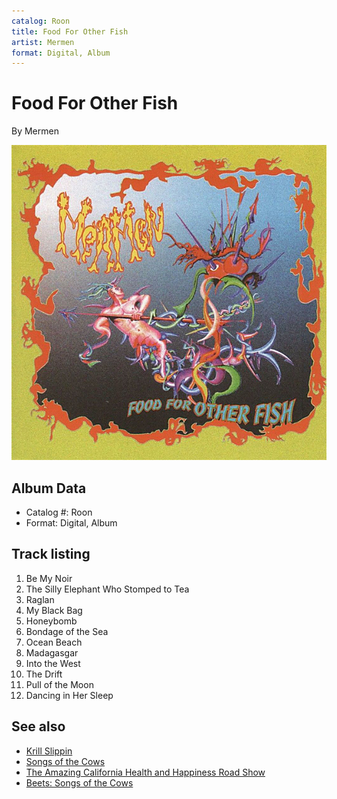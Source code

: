 ```yaml
---
catalog: Roon
title: Food For Other Fish
artist: Mermen
format: Digital, Album
---
```


# Food For Other Fish

By Mermen

![](../../assets/albumcovers/Mermen-Food_For_Other_Fish.png)

## Album Data

- Catalog #: Roon
- Format: Digital, Album


## Track listing


1. Be My Noir
2. The Silly Elephant Who Stomped to Tea
3. Raglan
4. My Black Bag
5. Honeybomb
6. Bondage of the Sea
7. Ocean Beach
8. Madagasgar
9. Into the West
10. The Drift
11. Pull of the Moon
12. Dancing in Her Sleep


## See also

- [Krill Slippin](Krill_Slippin.md)
- [Songs of the Cows](Songs_of_the_Cows.md)
- [The Amazing California Health and Happiness Road Show](The_Amazing_California_Health_and_Happiness_Road_Show.md)
- [Beets: Songs of the Cows](../../Beets/Mermen/Songs_of_the_Cows.md)
